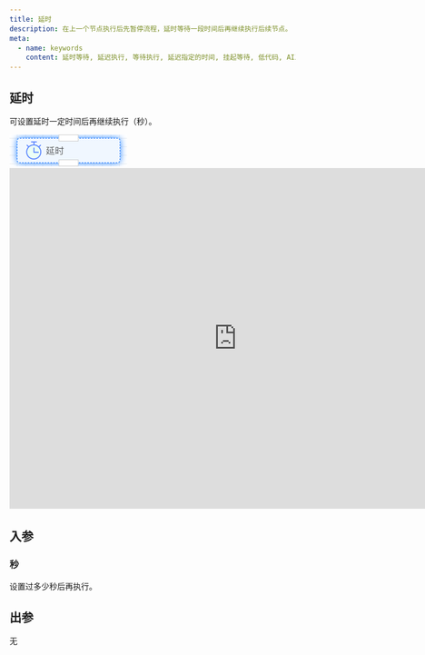 ```yaml
---
title: 延时
description: 在上一个节点执行后先暂停流程，延时等待一段时间后再继续执行后续节点。
meta:
  - name: keywords
    content: 延时等待, 延迟执行, 等待执行, 延迟指定的时间, 挂起等待, 低代码, AI工作流, 流程引擎
---
```


## 延时

可设置延时一定时间后再继续执行（秒）。

<img src="./img/delay.png" alt="delay" title="延时执行" style="zoom:50%;" />

<iframe 
    width="800" 
    height="600" 
    src="https://www.youtube.com/embed/0eBUO_7ptG4"  frameborder="0" 
    allow="accelerometer; autoplay; encrypted-media; gyroscope; picture-in-picture" 
    allowfullscreen>
</iframe>



## 入参

### 秒

设置过多少秒后再执行。



## 出参

无